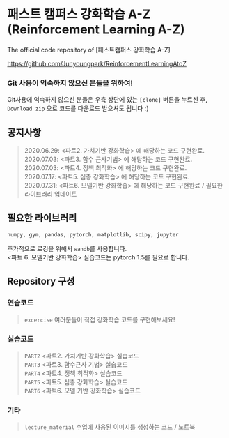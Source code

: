 # 패스트 캠퍼스 강화학습 A-Z (Reinforcement Learning A-Z)
The official code repository of [패스트캠퍼스 강화학습 A-Z]


https://github.com/Junyoungpark/ReinforcementLearningAtoZ


### Git 사용이 익숙하지 않으신 분들을 위하여!
Git사용에 익숙하지 않으신 분들은 우측 상단에 있는 `[clone]` 버튼을 누르신 후, `Download zip` 으로 코드를 다운로드 받으셔도 됩니다 :)

## 공지사항
>2020.06.29: <파트2. 가치기반 강화학습> 에 해당하는 코드 구현완료. <br>
2020.07.03: <파트3. 함수 근사기법> 에 해당하는 코드 구현완료. <br>
2020.07.03: <파트4. 정책 최적화> 에 해당하는 코드 구현완료. <br>
2020.07.17: <파트5. 심층 강화학습> 에 해당하는 코드 구현완료. <br>
2020.07.31: <파트6. 모델기반 강화학습> 에 해당하는 코드 구현완료 / 필요한 라이브러리 업데이트 <br>


## 필요한 라이브러리
```
numpy, gym, pandas, pytorch, matplotlib, scipy, jupyter
```
추가적으로 로깅을 위해서 `wandb`를 사용합니다. <br>
<파트 6. 모델기반 강화학습> 실습코드는 pytorch 1.5를 필요로 합니다.

## Repository 구성

### 연습코드
> `excercise` 여러분들이 직접 강화학습 코드를 구현해보세요! <br>

### 실습코드
> `PART2` <파트2. 가치기반 강화학습> 실습코드 <br>
> `PART3` <파트3. 함수근사 기법> 실습코드 <br>
> `PART4` <파트4. 정책 최적화> 실습코드 <br>
> `PART5` <파트5. 심층 강화학습> 실습코드 <br>
> `PART6` <파트6. 모델 기반 강화학습> 실습코드 <br>

### 기타
> `lecture_material` 수업에 사용된 이미지를 생성하는 코드 / 노트북


